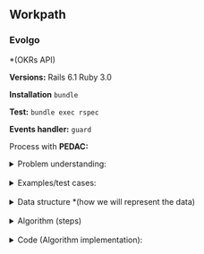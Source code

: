 ## Workpath

### Evolgo
*(OKRs API)

**Versions:**
Rails 6.1
Ruby 3.0

**Installation**
`bundle`

**Test:**
`bundle exec rspec`


**Events handler:**
`guard`


Process with **PEDAC:**
<details>
<summary> Problem understanding:</summary>
  <br>

  - **Problem Domain:**
    none so far
  - **Mental Model:**
      create a RESTful application with endpoints based on the 3 stories:
    - User can create a goal
    - User create key-results associated with a goal to track progress of it.
    - As user I want to get the list of my goals and see my progress.
  - **Input:**
      User, Goal, Key-Result database and endpoints
  - **Output:**
      Data answering the story-endpoints User, goal, key-result, progress
  - **Requirements:**
    - It should be an API *Only(No front-end and only endpoints)
  - **Rules:**
    - Implicit:
      - follow standards and guidelines as a production level code (Good practices, testing, Production databse as PostgreSQL).
    - Explicit:
      - None so far
  - **Questions:**
    - Probably is as easy as possible solution, in any case I think is good to ask if the user should be created with a password and we should add some Token-based Authentication.
    For now I will start it whithout as is not specified and I think it will be ok to implemented later on.

    - About the model associations.
      In my understanding:
      - User has many goals
      - Goals belong to user
      - User can Create a Key-Result
      - Key-Result belongs to Goal
      - Goal has many Key-Results
        User can Create a Key-Result **But(implicitly in my logic) it should be though Goal, right?
        So it should be:
        We create a User, the User Create a Goals, from a Goal we create Key-Objectives
        So, in my understanding, the user should assign the goal id to create a key-result. Do I am missing something?

  Answer:
  1. User authentication is not required. But, it would be a great addition. You can implement any approach that you feel better.
  2. You are right about the model association.

</details>
<br>

<details>–
<summary>Examples/test cases:</summary>

- Story 1:
  As a user I want to create a Goal.
  Acceptance criteria:
  ● A user can create a goal
  ● A goal has an owner (user who created it by default)
  ● A goal has a title. For an e.g., “Grow our engineering team”
  ● A goal has a start date
  ● A goal has an end date

- Story 2:
  A a user I want to create “Key Results”, associated with a goal, to track the progress of my goal
  Acceptance criteria:
  ● A user can create a key result
  ● A key result has a title. For an e.g., “Hire 1 Backend Engineers”
  ● A key result has a status. The status is either “not started”, “in progress”, or
  “completed”.
  ● A Key Result always belongs to a goal
  ● A goal has many key results

- Story 3:
  A a user I want to get the list of all goals that are owned by me
  Acceptance criteria:
  ● A user can view all goals they created
  ● The information about goal includes:
  ○ Title of the goal
  ○ Start date of the goal
  ○ End date of the goal
  ○ Progress of the goal
  ● The progress of a goal is decided by the status of its key results.
  ○ It is the ratio of total number of key results with completed status divided by the
  total number of key results
  ○ For examples,
  ■ If a goal has 2 key results and both are “completed” the progress is 100%
  ■ If a goal has 2 key results and 1 is “completed” the progress is 50%
  ■ If a goal has 2 key results and none of them are completed the progress
  is 0 %

  ○ The progress is also considered zero percent, if a goal does not have any key
  result associated with it.
</details>
<br>

<details>
<summary>Data structure *(how we will represent the data)</summary>
  ~PostgreSQL~, relations
</details>
<br>

<details>
<summary>Algorithm (steps)</summary>

  1. Take my time to read and reasoning, resuming the key points, create the mental model, examples, input, output, requirements, rules and ask for questions(1hr aprox).
  2. Choose the gems I need and create a new rails project:
  `rails new okrs_evolgo -T -d postgresql`
    -T `--database=postgresql` or `-d postgresql`
    -T (don't include minitest)
    --database=postgresql (use postgresql database)
  3. Add and modify this Readme file
  4. Add/set Gems/DB I want to use:
    Todo's:
      - [x]  pg (PostgreSQL) =>  https://github.com/ged/ruby-pg
      - [x] reek => https://github.com/troessner/reek
      - [x] rspec-rails => https://github.com/rspec/rspec-rails
      - [x] rubocop => https://github.com/rubocop/rubocop
      - [x] rubocop-rails => https://github.com/rubocop/rubocop-rails
      - [x] rubocop-rspec => https://github.com/rubocop/rubocop-rspec
      - [x] guard => https://github.com/guard/guard
      - [x] guard-rspec => https://github.com/guard/guard-rspec
      - [x] guard-rubocop => https://github.com/guard/guard-rubocop
      - [x] shoulda-matchers => https://github.com/thoughtbot/shoulda-matchers
      Add Rubocop autogen config*
      `rubocop --auto-gen-config`
  5. Define the model with respective columns/parameters and associations.
      - User has goals
      - Goals belong to User
      - User can Create a Key-Result
      - Key-Result belongs to Goal
      - Goal has many Key-Results

      User params
        - owner *(*=presence true)
      Goal params
        - user_id (foreign_key) *
        - title *
        - star_date
        - end_date
      KeyResult params
        - goal_id (foreign_key) *
        - user_id (foreign_key) *
        - title *
        - status (default zero to change it 'not started' via key-value)*
  6. Create models/associations via TDD
    `rails g model User owner:string`
    `rails g model Goal user:references title:string start_date:datetime end_date:datetime`
    `rails g model KeyResult user:references goal:references title:string status:float`
    Adding , :default => 0 in (status)
    **( I decided to use float instead integer for future percentage)
  7. Create validations via TDD, make all tests green and fix rubocop offensess.

  8. Add the specific controllers
    `rails g controller Users`
    `rails g controller Goals`
    `rails g controller KeyResults`

  9. Add example cases as tests, and make it all green adding specific methods and testing the model.
    - fix rubocop offenses from instance variables in RSpec

  10. Add the RESTful routes and controller actions:
    - Story 1
    - Story 2
    - Story 3

  11. Add jwt authentication for user? ** Pending!
    ``

</details>
<br>
<details>
<summary> Code (Algorithm implementation):</details>

<br>
